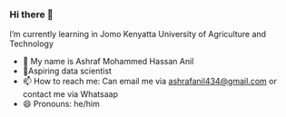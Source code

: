 ### Hi there 👋
I’m currently learning in Jomo Kenyatta University of Agriculture and Technology
- 👯 My name is Ashraf Mohammed Hassan Anil
- 🚀Aspiring data scientist
- 📫 How to reach me: Can email me via ashrafanil434@gmail.com or contact me via Whatsaap
- 😄 Pronouns: he/him
<!--
**Habib-Ashraf-Hassan/Habib-Ashraf-Hassan** is a ✨ _special_ ✨ repository because its `README.md` (this file) appears on your GitHub profile.

Here are some ideas to get you started:

- 🔭 I’m currently working on ...
- 🌱 I’m currently learning in Jomo Kenyatta University of Agriculture and Technology
- 👯 I’m looking to collaborate on ...
- 🤔 I’m looking for help with ...
- 💬 Ask me about ...
- 📫 How to reach me: Can email me via ashrafanil434@gmail.com or contact me via Whatsaap
- 😄 Pronouns: he/him
- ⚡ Fun fact: ...
-->
